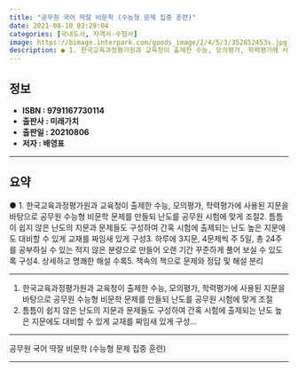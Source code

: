 ```yaml
---
title: "공무원 국어 딱잘 비문학 (수능형 문제 집중 훈련)"
date: 2021-08-10 03:29:04
categories: [국내도서, 자격서-수험서]
image: https://bimage.interpark.com/goods_image/2/4/5/3/352852453s.jpg
description: ● 1. 한국교육과정평가원과 교육청이 출제한 수능, 모의평가, 학력평가에 사용된 지문을 바탕으로 공무원 수능형 비문학 문제를 만들되 난도를 공무원 시험에 맞게 조절2. 틈틈이 쉽지 않은 난도의 지문과 문제들도 구성하여 간혹 시험에 출제되는 난도 높은 지문에도 대비할 수 있게 교재를 짜
---
```


## **정보**

- **ISBN : 9791167730114**
- **출판사 : 미래가치**
- **출판일 : 20210806**
- **저자 : 배영표**

------



## **요약**

●  1. 한국교육과정평가원과 교육청이 출제한 수능, 모의평가, 학력평가에 사용된 지문을 바탕으로 공무원 수능형 비문학 문제를 만들되 난도를 공무원 시험에 맞게 조절2. 틈틈이 쉽지 않은 난도의 지문과 문제들도 구성하여 간혹 시험에 출제되는 난도 높은 지문에도 대비할 수 있게 교재를 짜임새 있게 구성3. 하루에 3지문, 4문제씩 주 5일, 총 24주를 공부하실 수 있는 적지 않은 분량으로 만들어 오랜 기간 꾸준하게 풀어 보실 수 있도록 구성4. 상세하고 명쾌한 해설 수록5. 책속의 책으로 문제와 정답 및 해설 분리

------

1. 한국교육과정평가원과 교육청이 출제한 수능, 모의평가, 학력평가에 사용된 지문을 바탕으로 공무원 수능형 비문학 문제를 만들되 난도를 공무원 시험에 맞게 조절
2. 틈틈이 쉽지 않은 난도의 지문과 문제들도 구성하여 간혹 시험에 출제되는 난도 높은 지문에도 대비할 수 있게 교재를 짜임새 있게 구성... 

------


공무원 국어 딱잘 비문학 (수능형 문제 집중 훈련) 

------


